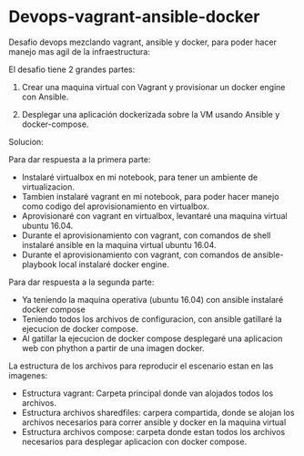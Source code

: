 # Devops-vagrant-ansible-docker
Desafio devops mezclando vagrant, ansible y docker, para poder hacer manejo mas agil de la infraestructura:

El desafio tiene 2 grandes partes:

1) Crear una maquina virtual con Vagrant y provisionar un docker engine con Ansible.
 
2) Desplegar una aplicación dockerizada sobre la VM usando Ansible y docker-compose.

Solucion:

Para dar respuesta a la primera parte:
- Instalaré virtualbox en mi notebook, para tener un ambiente de virtualizacion.
- Tambien instalaré vagrant en mi notebook, para poder hacer manejo como codigo del aprovisionamiento en virtualbox.
- Aprovisionaré con vagrant en virtualbox, levantaré una maquina virtual ubuntu 16.04.
- Durante el aprovisionamiento con vagrant, con comandos de shell instalaré ansible en la maquina virtual ubuntu 16.04.
- Durante el aprovisionamiento con vagrant, con comandos de ansible-playbook local instalaré docker engine.

Para dar respuesta a la segunda parte:
- Ya teniendo la maquina operativa (ubuntu 16.04) con ansible instalaré docker compose
- Teniendo todos los archivos de configuracion, con ansible gatillaré la ejecucion de docker compose.
- Al gatillar la ejecucion de docker compose desplegaré una aplicacion web con phython a partir de una imagen docker.

La estructura de los archivos para reproducir el escenario estan en las imagenes:
- Estructura vagrant: Carpeta principal donde van alojados todos los archivos.
- Estructura archivos sharedfiles: carpera compartida, donde se alojan los archivos necesarios para correr ansible y docker en la maquina virtual
- Estructura archivos compose: carpeta donde estan todos los archivos necesarios para desplegar aplicacion con docker compose.

 
